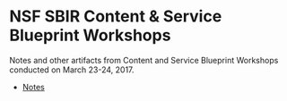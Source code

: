 # NSF SBIR Content & Service Blueprint Workshops

Notes and other artifacts from Content and Service Blueprint Workshops conducted on March 23-24, 2017.

* [Notes](https://docs.google.com/document/d/1ENCy85s-amgRXkj90Z7BSI6Ib6FX5lfgMigEemrE6uo/edit?ts=58d4015b#heading=h.5n8myia9mqvg)
